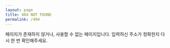 ```yaml
---
layout: page
title: 404 NOT FOUND
permalink: /404 
---
```


페이지가 존재하지 않거나, 사용할 수 없는 페이지입니다. 입력하신 주소가 정확한지 다시 한 번 확인해주세요.
